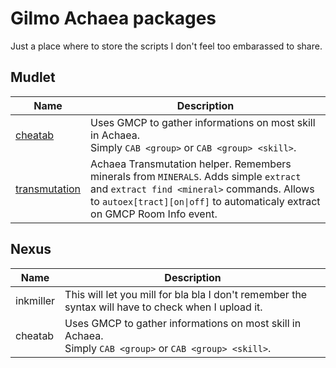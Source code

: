 # Gilmo Achaea packages

Just a place where to store the scripts I don't feel too embarassed to share.

## Mudlet

Name | Description
---|---
[cheatab](mudlet/cheatab.mpackage) | Uses GMCP to gather informations on most skill in Achaea. <br>Simply `CAB <group>` or `CAB <group> <skill>`.
[transmutation](mudlet/transmutation.mpackage) | Achaea Transmutation helper. Remembers minerals from `MINERALS`. Adds simple `extract` and `extract find <mineral>` commands. Allows to `autoex[tract][on\|off]` to automaticaly extract on GMCP Room Info event.

## Nexus

Name | Description |
-----|-------------
inkmiller | This will let you mill for bla bla I don't remember the syntax will have to check when I upload it.
cheatab | Uses GMCP to gather informations on most skill in Achaea. <br>Simply `CAB <group>` or `CAB <group> <skill>`.

